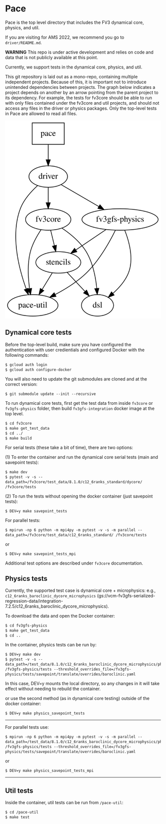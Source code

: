 # Pace

Pace is the top level directory that includes the FV3 dynamical core, physics, and util.

If you are visiting for AMS 2022, we recommend you go to `driver/README.md`.

**WARNING** This repo is under active development and relies on code and data that is not publicly available at this point.


Currently, we support tests in the dynamical core, physics, and util.

This git repository is laid out as a mono-repo, containing multiple independent projects. Because of this, it is important not to introduce unintended dependencies between projects. The graph below indicates a project depends on another by an arrow pointing from the parent project to its dependency. For example, the tests for fv3core should be able to run with only files contained under the fv3core and util projects, and should not access any files in the driver or physics packages. Only the top-level tests in Pace are allowed to read all files.

![Graph of interdependencies of Pace modules, generated from dependences.dot](./dependencies.svg)

## Dynamical core tests

Before the top-level build, make sure you have configured the authentication with user credientials and configured Docker with the following commands:
```shell
$ gcloud auth login
$ gcloud auth configure-docker
```

You will also need to update the git submodules are cloned and at the correct version:
```shell
$ git submodule update --init --recursive
```

To run dynamical core tests, first get the test data from inside `fv3core` or `fv3gfs-physics` folder, then build `fv3gfs-integration` docker image at the top level.

```shell
$ cd fv3core
$ make get_test_data
$ cd ../
$ make build
```

For serial tests (these take a bit of time), there are two options:

(1) To enter the container and run the dynamical core serial tests (main and savepoint tests):

```shell
$ make dev
$ pytest -v -s --data_path=/fv3core/test_data/8.1.0/c12_6ranks_standard/dycore/ /fv3core/tests
```

(2) To run the tests without opening the docker container (just savepoint tests):

```shell
$ DEV=y make savepoint_tests
```

For parallel tests:

```shell
$ mpirun -np 6 python -m mpi4py -m pytest -v -s -m parallel --data_path=/fv3core/test_data/c12_6ranks_standard/ /fv3core/tests
```

or

```shell
$ DEV=y make savepoint_tests_mpi
```

Additional test options are described under `fv3core` documentation.

## Physics tests

Currently, the supported test case is dynamical core + microphysics: e.g., `c12_6ranks_baroclinic_dycore_microphysics` (gs://vcm-fv3gfs-serialized-regression-data/integration-7.2.5/c12_6ranks_baroclinic_dycore_microphysics).

To download the data and open the Docker container:

```shell
$ cd fv3gfs-physics
$ make get_test_data
$ cd ..
```

In the container, physics tests can be run by:

```shell
$ DEV=y make dev
$ pytest -v -s --data_path=/test_data/8.1.0/c12_6ranks_baroclinic_dycore_microphysics/physics/ /fv3gfs-physics/tests --threshold_overrides_file=/fv3gfs-physics/tests/savepoint/translate/overrides/baroclinic.yaml
```
In this case, DEV=y mounts the local directory, so any changes in it will take effect without needing to rebuild the container.

or use the second method (as in dynamical core testing) outside of the docker container:

```shell
$ DEV=y make physics_savepoint_tests
```
----------------------

For parallel tests use:

```shell
$ mpirun -np 6 python -m mpi4py -m pytest -v -s -m parallel --data_path=/test_data/8.1.0/c12_6ranks_baroclinic_dycore_microphysics/physics/ /fv3gfs-physics/tests --threshold_overrides_file=/fv3gfs-physics/tests/savepoint/translate/overrides/baroclinic.yaml
```

or

```shell
$ DEV=y make physics_savepoint_tests_mpi
```

--------

## Util tests

Inside the container, util tests can be run from `/pace-util`:

```shell
$ cd /pace-util
$ make test
```
